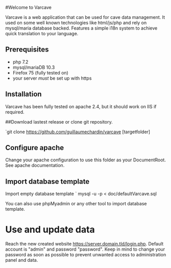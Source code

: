 #Welcome to Varcave

Varcave is a web application that can be used for cave data management.
It used on some well known technologies like html/js/php and rely on mysql/maria database backed.
Features a simple i18n system to achieve quick translation to your language. 

## Prerequisites

 * php 7.2
 * mysql/mariaDB 10.3
 * Firefox 75 (fully tested on)
 * your server *must* be set up with https

## Installation 
Varcave has been fully tested on apache 2.4, but it should work on IIS if required.

##Download lastest release or clone git repository.

`git clone https://github.com/guillaumechardin/varcave [targetfolder]

## Configure apache
Change your apache configuration to use this folder as your DocumentRoot. See apache documentation.

## Import database template
Import empty database template 
 ` mysql -u<username> -p<password> <databasename> < doc/defaultVarcave.sql
 
You can also use phpMyadmin or any other tool to import database template.

# Use and update data
Reach the new created website https://server.domain.tld/login.php.
Default account is "admin" and password "password". Keep in mind to change your password as soon as possible to prevent unwanted access to administration panel and data.
 